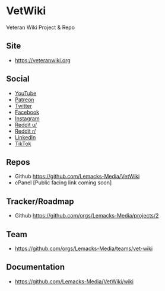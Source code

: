 # VetWiki
Veteran Wiki Project & Repo

## Site 
- https://veteranwiki.org

## Social
- [YouTube](https://www.youtube.com/@VeteranWiki)
- [Patreon](https://patreon.com/VeteranWiki)
- [Twitter](https://twitter.com/VeteranWiki)
- [Facebook](https://facebook.com/TheVeteranWiki)
- [Instagram](https://www.instagram.com/vetwiki/)
- [Reddit u/](https://www.reddit.com/r/VetWiki/)
- [Reddit r/](https://www.reddit.com/user/VetWiki)
- [LinkedIn](https://linkedin.com/company/veteranwiki)
- [TikTok](https://www.tiktok.com/@veteranwiki)

## Repos
- Github https://github.com/Lemacks-Media/VetWiki
- cPanel [Public facing link coming soon]

## Tracker/Roadmap
- Github https://github.com/orgs/Lemacks-Media/projects/2

## Team
- https://github.com/orgs/Lemacks-Media/teams/vet-wiki

## Documentation
- https://github.com/Lemacks-Media/VetWiki/wiki
